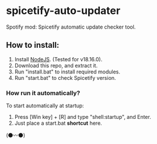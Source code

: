 # spicetify-auto-updater
Spotify mod: Spicetify automatic update checker tool.

<h2>How to install:</h2>

1. Install <a href="https://nodejs.org/" target="_blank">NodeJS</a>. (Tested for v18.16.0).
2. Download this repo, and extract it.
3. Run "install.bat" to install required modules.
4. Run "start.bat" to check Spicetify version.

<h3>How run it automatically?</h3>
To start automatically at startup:

1. Press [Win key] + [R] and type "shell:startup", and Enter. <br>
2. Just place a start.bat <b>shortcut</b> here.

(⚫️〰️⚫️)
